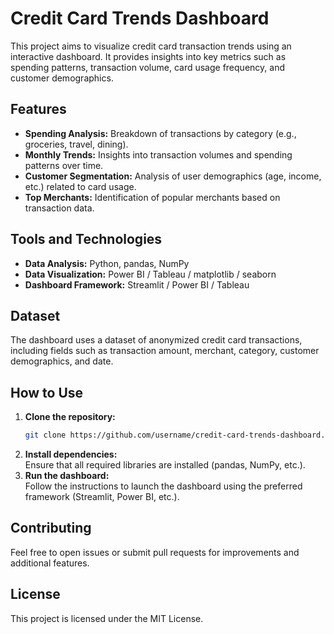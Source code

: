
# Credit Card Trends Dashboard

This project aims to visualize credit card transaction trends using an interactive dashboard. It provides insights into key metrics such as spending patterns, transaction volume, card usage frequency, and customer demographics.

## Features

- **Spending Analysis:** Breakdown of transactions by category (e.g., groceries, travel, dining).
- **Monthly Trends:** Insights into transaction volumes and spending patterns over time.
- **Customer Segmentation:** Analysis of user demographics (age, income, etc.) related to card usage.
- **Top Merchants:** Identification of popular merchants based on transaction data.

## Tools and Technologies

- **Data Analysis:** Python, pandas, NumPy
- **Data Visualization:** Power BI / Tableau / matplotlib / seaborn
- **Dashboard Framework:** Streamlit / Power BI / Tableau

## Dataset

The dashboard uses a dataset of anonymized credit card transactions, including fields such as transaction amount, merchant, category, customer demographics, and date.

## How to Use

1. **Clone the repository:**  
   ```bash
   git clone https://github.com/username/credit-card-trends-dashboard.git
   ```
2. **Install dependencies:**  
   Ensure that all required libraries are installed (pandas, NumPy, etc.).
3. **Run the dashboard:**  
   Follow the instructions to launch the dashboard using the preferred framework (Streamlit, Power BI, etc.).

## Contributing

Feel free to open issues or submit pull requests for improvements and additional features.

## License

This project is licensed under the MIT License.

